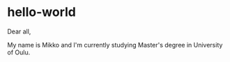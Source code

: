 # hello-world
Dear all,

My name is Mikko and I'm currently studying Master's degree in University of Oulu.
